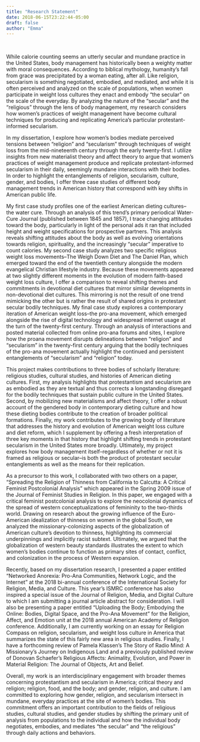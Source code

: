 ```yaml
---
title: "Research Statement"
date: 2018-06-15T23:22:44-05:00
draft: false
author: "Emma"
---
```

<br>

While calorie counting seems an utterly secular and mundane practice in the United States, body
management has historically been a weighty matter with moral consequences. According to
biblical mythology, humanity’s fall from grace was precipitated by a woman eating, after all.
Like religion, secularism is something negotiated, embodied, and mediated, and while it is often
perceived and analyzed on the scale of populations, when women participate in weight loss
cultures they enact and embody “the secular” on the scale of the everyday. By analyzing the
nature of the “secular” and the “religious” through the lens of body management, my research
considers how women’s practices of weight management have become cultural techniques for
producing and replicating America’s particular protestant-informed secularism.

In my dissertation, I explore how women’s bodies mediate perceived tensions between “religion”
and “secularism” through techniques of weight loss from the mid-nineteenth century through the
early twenty-first. I utilize insights from new materialist theory and affect theory to argue that women’s practices of weight management produce and replicate protestant-informed secularism
in their daily, seemingly mundane interactions with their bodies. In order to highlight the
entanglements of religion, secularism, culture, gender, and bodies, I offer three case studies of different body management trends in American history that correspond with key shifts in
American public life.

My first case study profiles one of the earliest American dieting cultures–the water cure.
Through an analysis of this trend’s primary periodical Water-Cure Journal (published between
1845 and 1857), I trace changing attitudes toward the body, particularly in light of the personal ads it ran that included height and weight specifications for prospective partners. This analysis reveals shifting attitudes about the body as well as evolving orientations towards religion, spirituality, and the increasingly “secular” imperative to count calories. My second case study analyzes two specific religious weight loss movements–The Weigh Down Diet and The Daniel Plan, which emerged toward the end of the twentieth century alongside the modern evangelical Christian lifestyle industry. Because these movements appeared at two slightly different moments in the evolution of modern faith-based weight loss culture, I offer a comparison to reveal shifting themes and commitments in devotional diet cultures that mirror similar developments in non-devotional diet cultures. This mirroring is not the result of one trend mimicking the other but is rather the result of shared origins in protestant secular bodily techniques. My final case study explores a contemporary iteration of American weight loss–the pro-ana movement, which emerged alongside the rise of digital technology and widespread
internet usage at the turn of the twenty-first century. Through an analysis of interactions and
posted material collected from online pro-ana forums and sites, I explore how the proana
movement disrupts delineations between “religion” and “secularism” in the twenty-first
century arguing that the bodily techniques of the pro-ana movement actually highlight the
continued and persistent entanglements of “secularism” and “religion” today.

This project makes contributions to three bodies of scholarly literature: religious studies, cultural studies, and histories of American dieting cultures. First, my analysis highlights
that protestantism and secularism are as embodied as they are textual and thus corrects a
longstanding disregard for the bodily techniques that sustain public culture in the United 
States. Second, by mobilizing new materialisms and affect theory, I offer a robust account of the gendered body in contemporary dieting culture and how these dieting bodies contribute to the
creation of broader political formations. Finally, my work contributes to the growing body of
literature that addresses the history and evolution of American weight loss culture and diet
reform, which I supplement by offering a fresh interpretation of three key moments in that
history that highlight shifting trends in protestant secularism in the United States more
broadly. Ultimately, my project explores how body management itself–regardless of whether or
not it is framed as religious or secular–is both the product of protestant secular entanglements as well as the means for their replication.

As a precursor to this work, I collaborated with two others on a paper, “Spreading the Religion
of Thinness from California to Calcutta: A Critical Feminist Postcolonial Analysis” which
appeared in the Spring 2009 issue of the Journal of Feminist Studies in Religion. In this paper,
we engaged with a critical feminist postcolonial analysis to explore the neocolonial dynamics of
the spread of western conceptualizations of femininity to the two-thirds world. Drawing on
research about the growing influence of the Euro-American idealization of thinness on women in
the global South, we analyzed the missionary-colonizing aspects of the globalization of
American culture’s devotion to thinness, highlighting its commercial underpinnings and
implicitly racist subtext. Ultimately, we argued that the globalization of western beauty standards illustrates the extent to which women’s bodies continue to function as primary sites of contact, conflict, and colonization in the process of Western expansion.

Recently, based on my dissertation research, I presented a paper entitled “Networked
Anorexia: Pro-Ana Communities, Network Logic, and the Internet” at the 2018 bi-annual
conference of the International Society for Religion, Media, and Culture. This year’s ISMRC
conference has also inspired a special issue of the Journal of Religion, Media, and Digital
Culture to which I am submitting a journal article abstract for consideration. I will also be
presenting a paper entitled “Uploading the Body; Embodying the Online: Bodies, Digital Space,
and the Pro-Ana Movement” for the Religion, Affect, and Emotion unit at the 2018 annual
American Academy of Religion conference. Additionally, I am currently working on
an essay for Religion Compass on religion, secularism, and weight loss culture in America that
summarizes the state of this fairly new area in religious studies. Finally, I have a forthcoming
review of Pamela Klassen’s The Story of Radio Mind: A Missionary’s Journey on Indigenous
Land and a previously published review of Donovan Schaefer’s Religious Affects: Animality,
Evolution, and Power in Material Religion: The Journal of Objects, Art and Belief.

Overall, my work is an interdisciplinary engagement with broader themes concerning
protestantism and secularism in America; critical theory and religion; religion, food, and the
body; and gender, religion, and culture. I am committed to exploring how gender, religion, and
secularism intersect in mundane, everyday practices at the site of women’s bodies. This
commitment offers an important contribution to the fields of religious studies, cultural studies, and gender studies by shifting the primary unit of analysis from populations to the individual and how the individual body negotiates, embodies, and mediates “the secular” and “the religious” through daily actions and behaviors.